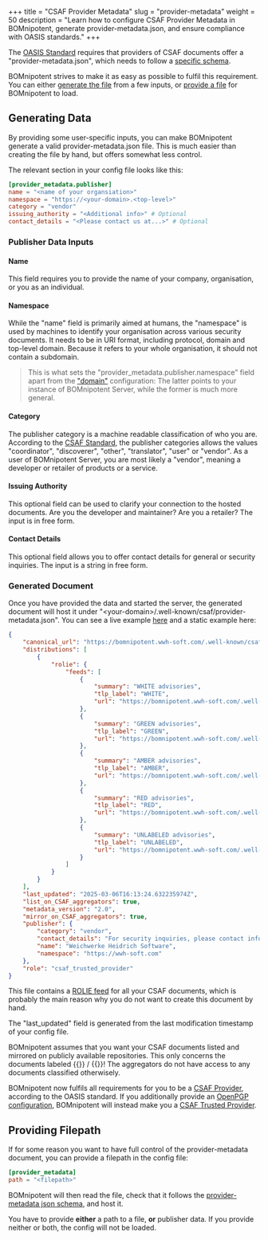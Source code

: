 +++
title = "CSAF Provider Metadata"
slug = "provider-metadata"
weight = 50
description = "Learn how to configure CSAF Provider Metadata in BOMnipotent, generate provider-metadata.json, and ensure compliance with OASIS standards."
+++

The [OASIS Standard](https://docs.oasis-open.org/csaf/csaf/v2.0/os/csaf-v2.0-os.html#717-requirement-7-provider-metadatajson) requires that providers of CSAF documents offer a "provider-metadata.json", which needs to follow a [specific schema](https://docs.oasis-open.org/csaf/csaf/v2.0/provider_json_schema.json).

BOMnipotent strives to make it as easy as possible to fulfil this requirement. You can either [generate the file](#generating-data) from a few inputs, or [provide a file](#providing-filepath) for BOMnipotent to load.

## Generating Data

By providing some user-specific inputs, you can make BOMnipotent generate a valid provider-metadata.json file. This is much easier than creating the file by hand, but offers somewhat less control.

The relevant section in your config file looks like this:
```toml
[provider_metadata.publisher]
name = "<name of your organsiation>"
namespace = "https://<your-domain>.<top-level>"
category = "vendor"
issuing_authority = "<Additional info>" # Optional
contact_details = "<Please contact us at...>" # Optional
```

### Publisher Data Inputs

#### Name

This field requires you to provide the name of your company, organisation, or you as an individual.

#### Namespace

While the "name" field is primarily aimed at humans, the "namespace" is used by machines to identify your organisation across various security documents. It needs to be in URI format, including protocol, domain and top-level domain. Because it refers to your whole organisation, it should not contain a subdomain.

> This is what sets the "provider_metadata.publisher.namespace" field apart from the ["domain"](/server/configuration/required/domain/) configuration: The latter points to your instance of BOMnipotent Server, while the former is much more general.

#### Category

The publisher category is a machine readable classification of who you are. According to the [CSAF Standard](https://docs.oasis-open.org/csaf/csaf/v2.0/os/csaf-v2.0-os.html#32181-document-property---publisher---category), the publisher categories allows the values "coordinator", "discoverer", "other", "translator", "user" or "vendor". As a user of BOMnipotent Server, you are most likely a "vendor", meaning a developer or retailer of products or a service.

#### Issuing Authority

This optional field can be used to clarify your connection to the hosted documents. Are you the developer and maintainer? Are you a retailer? The input is in free form.

#### Contact Details

This optional field allows you to offer contact details for general or security inquiries. The input is a string in free form.

### Generated Document

Once you have provided the data and started the server, the generated document will host it under "\<your-domain\>/.well-known/csaf/provider-metadata.json". You can see a live example [here](https://bomnipotent.wwh-soft.com/.well-known/csaf/provider-metadata.json) and a static example here:

```json {wrap="false" title="provider-metadata.json"}
{
    "canonical_url": "https://bomnipotent.wwh-soft.com/.well-known/csaf/provider-metadata.json",
    "distributions": [
        {
            "rolie": {
                "feeds": [
                    {
                        "summary": "WHITE advisories",
                        "tlp_label": "WHITE",
                        "url": "https://bomnipotent.wwh-soft.com/.well-known/csaf/white/csaf-feed-tlp-white.json"
                    },
                    {
                        "summary": "GREEN advisories",
                        "tlp_label": "GREEN",
                        "url": "https://bomnipotent.wwh-soft.com/.well-known/csaf/green/csaf-feed-tlp-green.json"
                    },
                    {
                        "summary": "AMBER advisories",
                        "tlp_label": "AMBER",
                        "url": "https://bomnipotent.wwh-soft.com/.well-known/csaf/amber/csaf-feed-tlp-amber.json"
                    },
                    {
                        "summary": "RED advisories",
                        "tlp_label": "RED",
                        "url": "https://bomnipotent.wwh-soft.com/.well-known/csaf/red/csaf-feed-tlp-red.json"
                    },
                    {
                        "summary": "UNLABELED advisories",
                        "tlp_label": "UNLABELED",
                        "url": "https://bomnipotent.wwh-soft.com/.well-known/csaf/unlabeled/csaf-feed-tlp-unlabeled.json"
                    }
                ]
            }
        }
    ],
    "last_updated": "2025-03-06T16:13:24.632235974Z",
    "list_on_CSAF_aggregators": true,
    "metadata_version": "2.0",
    "mirror_on_CSAF_aggregators": true,
    "publisher": {
        "category": "vendor",
        "contact_details": "For security inquiries, please contact info@wwh-soft.com",
        "name": "Weichwerke Heidrich Software",
        "namespace": "https://wwh-soft.com"
    },
    "role": "csaf_trusted_provider"
}
```

This file contains a [ROLIE feed](https://docs.oasis-open.org/csaf/csaf/v2.0/os/csaf-v2.0-os.html#7115-requirement-15-rolie-feed) for all your CSAF documents, which is probably the main reason why you do not want to create this document by hand.

The "last_updated" field is generated from the last modification timestamp of your config file.

BOMnipotent assumes that you want your CSAF documents listed and mirrored on publicly available repositories. This only concerns the documents labeled {{<tlp-white>}} / {{<tlp-clear>}}! The aggregators do not have access to any documents classified otherwisely.

BOMnipotent now fulfils all requirements for you to be a [CSAF Provider](https://docs.oasis-open.org/csaf/csaf/v2.0/os/csaf-v2.0-os.html#722-role-csaf-provider), according to the OASIS standard. If you additionally provide an [OpenPGP configuration](/server/configuration/optional/open-pgp/), BOMnipotent will instead make you a [CSAF Trusted Provider](https://docs.oasis-open.org/csaf/csaf/v2.0/os/csaf-v2.0-os.html#723-role-csaf-trusted-provider).


## Providing Filepath

If for some reason you want to have full control of the provider-metadata document, you can provide a filepath in the config file:

```toml
[provider_metadata]
path = "<filepath>"
```

BOMnipotent will then read the file, check that it follows the [provider-metadata json schema](https://docs.oasis-open.org/csaf/csaf/v2.0/provider_json_schema.json), and host it.

You have to provide **either** a path to a file, **or** publisher data. If you provide neither or both, the config will not be loaded.

